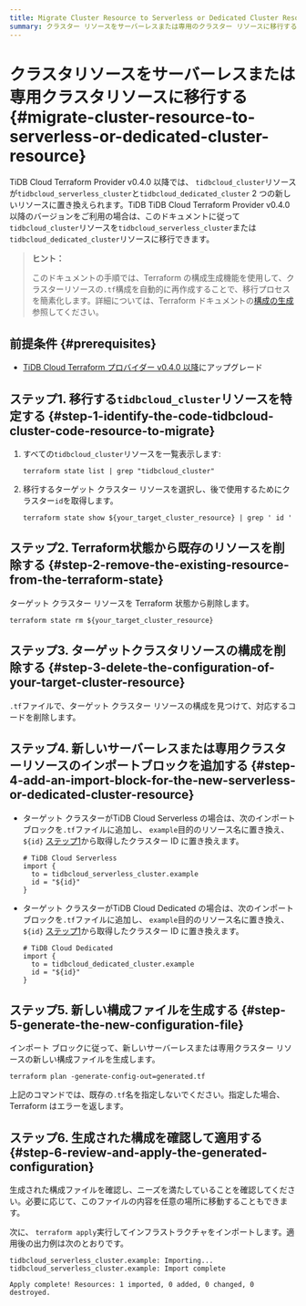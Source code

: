 ```yaml
---
title: Migrate Cluster Resource to Serverless or Dedicated Cluster Resource
summary: クラスター リソースをサーバーレスまたは専用のクラスター リソースに移行する方法を学習します。
---
```


# クラスタリソースをサーバーレスまたは専用クラスタリソースに移行する {#migrate-cluster-resource-to-serverless-or-dedicated-cluster-resource}

TiDB Cloud Terraform Provider v0.4.0 以降では、 `tidbcloud_cluster`リソースが`tidbcloud_serverless_cluster`と`tidbcloud_dedicated_cluster` 2 つの新しいリソースに置き換えられます。TiDB TiDB Cloud Terraform Provider v0.4.0 以降のバージョンをご利用の場合は、このドキュメントに従って`tidbcloud_cluster`リソースを`tidbcloud_serverless_cluster`または`tidbcloud_dedicated_cluster`リソースに移行できます。

> **ヒント：**
>
> このドキュメントの手順では、Terraform の構成生成機能を使用して、クラスターリソースの`.tf`構成を自動的に再作成することで、移行プロセスを簡素化します。詳細については、Terraform ドキュメントの[構成の生成](https://developer.hashicorp.com/terraform/language/import/generating-configuration)参照してください。

## 前提条件 {#prerequisites}

-   [TiDB Cloud Terraform プロバイダー v0.4.0 以降](https://registry.terraform.io/providers/tidbcloud/tidbcloud/latest)にアップグレード

## ステップ1. 移行する<code>tidbcloud_cluster</code>リソースを特定する {#step-1-identify-the-code-tidbcloud-cluster-code-resource-to-migrate}

1.  すべての`tidbcloud_cluster`リソースを一覧表示します:

    ```shell
    terraform state list | grep "tidbcloud_cluster"
    ```

2.  移行するターゲット クラスター リソースを選択し、後で使用するためにクラスター`id`を取得します。

    ```shell
    terraform state show ${your_target_cluster_resource} | grep ' id '
    ```

## ステップ2. Terraform状態から既存のリソースを削除する {#step-2-remove-the-existing-resource-from-the-terraform-state}

ターゲット クラスター リソースを Terraform 状態から削除します。

```shell
terraform state rm ${your_target_cluster_resource}
```

## ステップ3. ターゲットクラスタリソースの構成を削除する {#step-3-delete-the-configuration-of-your-target-cluster-resource}

`.tf`ファイルで、ターゲット クラスター リソースの構成を見つけて、対応するコードを削除します。

## ステップ4. 新しいサーバーレスまたは専用クラスターリソースのインポートブロックを追加する {#step-4-add-an-import-block-for-the-new-serverless-or-dedicated-cluster-resource}

-   ターゲット クラスターがTiDB Cloud Serverless の場合は、次のインポート ブロックを`.tf`ファイルに追加し、 `example`目的のリソース名に置き換え、 `${id}` [ステップ1](#step-1-identify-the-tidbcloud_cluster-resource-to-migrate)から取得したクラスター ID に置き換えます。

        # TiDB Cloud Serverless
        import {
          to = tidbcloud_serverless_cluster.example
          id = "${id}"
        }

-   ターゲット クラスターがTiDB Cloud Dedicated の場合は、次のインポート ブロックを`.tf`ファイルに追加し、 `example`目的のリソース名に置き換え、 `${id}` [ステップ1](#step-1-identify-the-tidbcloud_cluster-resource-to-migrate)から取得したクラスター ID に置き換えます。

        # TiDB Cloud Dedicated
        import {
          to = tidbcloud_dedicated_cluster.example
          id = "${id}"
        }

## ステップ5. 新しい構成ファイルを生成する {#step-5-generate-the-new-configuration-file}

インポート ブロックに従って、新しいサーバーレスまたは専用クラスター リソースの新しい構成ファイルを生成します。

```shell
terraform plan -generate-config-out=generated.tf
```

上記のコマンドでは、既存の`.tf`名を指定しないでください。指定した場合、Terraform はエラーを返します。

## ステップ6. 生成された構成を確認して適用する {#step-6-review-and-apply-the-generated-configuration}

生成された構成ファイルを確認し、ニーズを満たしていることを確認してください。必要に応じて、このファイルの内容を任意の場所に移動することもできます。

次に、 `terraform apply`実行してインフラストラクチャをインポートします。適用後の出力例は次のとおりです。

```shell
tidbcloud_serverless_cluster.example: Importing... 
tidbcloud_serverless_cluster.example: Import complete 

Apply complete! Resources: 1 imported, 0 added, 0 changed, 0 destroyed.
```
